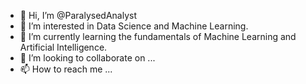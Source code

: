 - 👋 Hi, I’m @ParalysedAnalyst
- 👀 I’m interested in Data Science and Machine Learning.
- 🌱 I’m currently learning the fundamentals of Machine Learning and Artificial Intelligence.
- 💞️ I’m looking to collaborate on ...
- 📫 How to reach me ...

<!---
ParalysedAnalyst/ParalysedAnalyst is a ✨ special ✨ repository because its `README.md` (this file) appears on your GitHub profile.
You can click the Preview link to take a look at your changes.
--->
